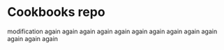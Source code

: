 # Cookbooks repo

modification again again again again again again again again again again again again again
